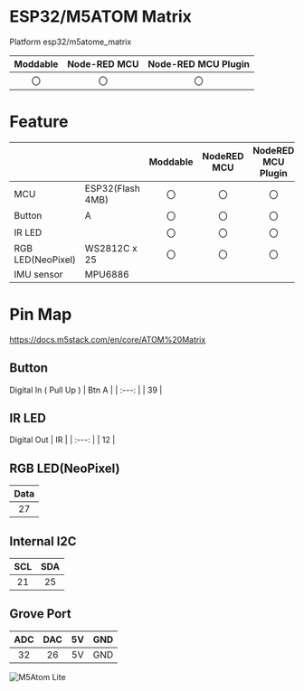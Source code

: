 # ESP32/M5ATOM Matrix
Platform esp32/m5atome_matrix

|Moddable|Node-RED MCU|Node-RED MCU Plugin|
|:--:|:--:|:--:|
|〇|〇|〇|

# Feature
| | | Moddable | NodeRED MCU | NodeRED MCU Plugin|
|:--|:--|:--: |:--: |:--:|
| MCU | ESP32(Flash 4MB) | 〇 | 〇 | 〇 |  
| Button  | A | 〇  | 〇  | 〇  |
| IR LED||〇|〇|〇|
| RGB LED(NeoPixel) | WS2812C x 25 | 〇   | 〇   | 〇   |
|IMU sensor|MPU6886||||

# Pin Map
https://docs.m5stack.com/en/core/ATOM%20Matrix

## Button 
Digital In ( Pull Up )
| Btn A |
| :---: |
| 39  |
## IR LED 
Digital Out
| IR |
| :---: |
| 12  |


## RGB LED(NeoPixel)
| Data |
| :----: |
| 27     |

## Internal I2C
| SCL | SDA |
| :----: |:----: |
| 21     |25|


## Grove Port
| ADC | DAC | 5V  | GND |
| :-: | :-: | :-: | :-: |
| 32  | 26  | 5V  | GND |

![M5Atom Lite](https://static-cdn.m5stack.com/resource/docs/products/core/ATOM%20Lite/pinMap-596e43e7-6056-4c25-a4aa-bc941d63b115.png)